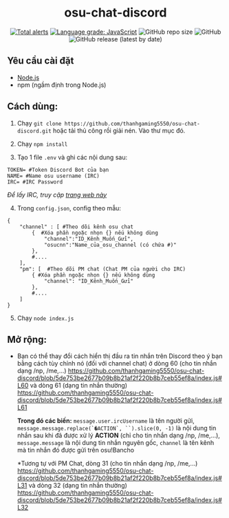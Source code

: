 <h1 align="center">
  osu-chat-discord
</h1>

<p align="center">
    <a href="https://lgtm.com/projects/g/thanhgaming5550/osu-chat-discord/alerts/"><img alt="Total alerts" src="https://img.shields.io/lgtm/alerts/g/thanhgaming5550/osu-chat-discord.svg?logo=lgtm&logoWidth=18"/></a>
    <a href="https://lgtm.com/projects/g/thanhgaming5550/osu-chat-discord/context:javascript"><img alt="Language grade: JavaScript" src="https://img.shields.io/lgtm/grade/javascript/g/thanhgaming5550/osu-chat-discord.svg?logo=lgtm&logoWidth=18"/></a>
    <img alt="GitHub repo size" src="https://img.shields.io/github/repo-size/thanhgaming5550/osu-chat-discord">
    <img alt="GitHub" src="https://img.shields.io/github/license/thanhgaming5550/osu-chat-discord">
    <img alt="GitHub release (latest by date)" src="https://img.shields.io/github/v/release/thanhgaming5550/osu-chat-discord">
</p>

## Yêu cầu cài đặt
* [Node.js](https://nodejs.org/)
* npm (ngầm định trong Node.js)


## Cách dùng:

1. Chạy `git clone https://github.com/thanhgaming5550/osu-chat-discord.git` hoặc tải thủ công rồi giải nén. Vào thư mục đó.

2. Chạy `npm install`

3. Tạo 1 file `.env` và ghi các nội dung sau:
```
TOKEN= #Token Discord Bot của bạn
NAME= #Name osu username (IRC)
IRC= #IRC Password
```
*Để lấy IRC, truy cập [trang web này](https://osu.ppy.sh/p/irc)*


4. Trong `config.json`, config theo mẫu:
```
{
    "channel" : [ #Theo dõi kênh osu chat
        {  #Xóa phần ngoặc nhọn {} nếu không dùng
            "channel":"ID_Kênh_Muốn_Gửi",
            "osucnn":"Name_của_osu_channel (có chứa #)"
        },
        #....
    ], 
    "pm": [  #Theo dõi PM chat (Chat PM của người cho IRC)
        { #Xóa phần ngoặc nhọn {} nếu không dùng
            "channel": "ID_Kênh_Muốn_Gửi"
        },
        #....
    ]
}
```

5. Chạy `node index.js`

## Mở rộng:
- Bạn có thể thay đổi cách hiển thị đầu ra tin nhắn trên Discord theo ý bạn bằng cách tùy chỉnh nó (đối với channel chat) ở dòng 60 (cho tin nhắn dạng /np, /me,...) https://github.com/thanhgaming5550/osu-chat-discord/blob/5de753be2677b09b8b21af2f220b8b7ceb55ef8a/index.js#L60 và dòng 61 (dạng tin nhắn thường) https://github.com/thanhgaming5550/osu-chat-discord/blob/5de753be2677b09b8b21af2f220b8b7ceb55ef8a/index.js#L61


  **Trong đó các biến:** ```message.user.ircUsername``` là tên người gửi, ```message.message.replace(`�ACTION`, ``).slice(0, -1)``` là nội dung tin nhắn sau khi đã được xử lý **ACTION** (chỉ cho tin nhắn dạng /np, /me,...), ```message.message``` là nội dung tin nhắn nguyên gốc, ```channel``` là tên kênh mà tin nhắn đó được gửi trên osu!Bancho
  
  
    *Tương tự với PM Chat, dòng 31 (cho tin nhắn dạng /np, /me,...) https://github.com/thanhgaming5550/osu-chat-discord/blob/5de753be2677b09b8b21af2f220b8b7ceb55ef8a/index.js#L31 và dòng 32 (dạng tin nhắn thường) https://github.com/thanhgaming5550/osu-chat-discord/blob/5de753be2677b09b8b21af2f220b8b7ceb55ef8a/index.js#L32 
